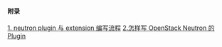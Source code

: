 
#### 附录 
[1. neutron plugin 与 extension 编写流程](http://blog.csdn.net/u010341430/article/details/51332171)
[2.怎样写 OpenStack Neutron 的 Plugin ](http://www.cnblogs.com/zhutianshi/p/3896147.html)
